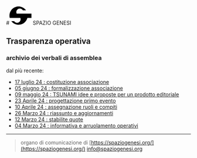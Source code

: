 <!-- Matomo -->
<script>
  var _paq = window._paq = window._paq || [];
  /* tracker methods like "setCustomDimension" should be called before "trackPageView" */
  _paq.push(['trackPageView']);
  _paq.push(['enableLinkTracking']);
  (function() {
    var u="//matomodocker.azurewebsites.net/";
    _paq.push(['setTrackerUrl', u+'matomo.php']);
    _paq.push(['setSiteId', '7']);
    var d=document, g=d.createElement('script'), s=d.getElementsByTagName('script')[0];
    g.async=true; g.src=u+'matomo.js'; s.parentNode.insertBefore(g,s);
  })();
</script>
<!-- End Matomo Code -->

#<svg version="1.0" xmlns="http://www.w3.org/2000/svg" width="60px"  viewBox="0 0 580.000000 481.000000" preserveAspectRatio="xMidYMid meet"><g transform="translate(0.000000,481.000000) scale(0.100000,-0.100000)" fill="#000000" stroke="none">
                    <path d="M2175 4799 c-729 -75 -1378 -467 -1780 -1074 -82 -124 -203 -366
                    -252 -505 -100 -282 -137 -506 -137 -815 0 -222 6 -283 46 -497 l23 -118 1396
                    0 1397 0 26 -83 c37 -117 49 -216 43 -332 -24 -405 -299 -739 -698 -847 -120
                    -32 -328 -32 -448 0 -105 29 -210 76 -301 138 -77 51 -201 176 -240 242 l-25
                    41 -368 1 -368 0 63 -76 c142 -172 345 -355 533 -479 124 -82 366 -203 505
                    -252 281 -100 505 -137 815 -137 310 0 534 37 815 137 139 49 381 170 505 252
                    265 175 514 425 690 690 94 141 214 391 269 558 l49 147 534 0 533 0 0 565 0
                    565 -1944 0 -1943 0 -27 59 c-53 119 -70 203 -70 361 0 168 18 251 84 388 51
                    106 88 161 169 246 83 86 166 145 275 197 142 66 218 82 391 82 122 0 165 -4
                    228 -21 99 -27 232 -89 310 -146 74 -52 190 -172 232 -238 l30 -48 413 0 c226
                    0 412 2 412 5 0 14 -172 214 -256 299 -190 190 -374 323 -619 447 -232 117
                    -479 196 -735 234 -127 19 -452 27 -575 14z"/>
                    </g></svg> SPAZIO GENESI
## Trasparenza operativa
### archivio dei verbali di assemblea
dal più recente:

* [17 luglio 24 : costituzione associazione](./verbali/240717.md)
* [05 giugno 24 : formalizzazione associazione](./verbali/240605.md)
* [09 maggio 24 : TSUNAMI idee e proposte per un prodotto editoriale](./verbali/240509.md)
* [23 Aprile 24 : progettazione primo evento](./verbali/240423.md)
* [10 Aprile 24 : assegnazione ruoli e compiti](./verbali/240410.md)
* [26 Marzo 24 : riassunto e aggiornamenti](./verbali/240326.md)
* [12 Marzo 24 : stabilite quote](./verbali/240312.md)
* [04 Marzo 24 : informativa e arruolamento operativi](./verbali/240304.md)


---
> organo di comunicazione di [https://spaziogenesi.org/](https://spaziogenesi.org/) info@spaziogenesi.org
